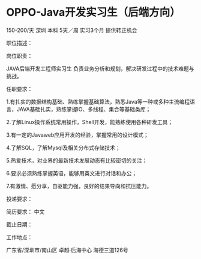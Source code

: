 # OPPO-Java开发实习生（后端方向）

150-200/天 深圳 本科 5天／周 实习3个月 提供转正机会

职位描述：

岗位职责： 

JAVA后端开发工程师实习生 负责业务分析和规划，解决研发过程中的技术难题与挑战。

 任职要求： 

1.有扎实的数据结构基础、熟练掌握基础算法，熟悉Java等一种或多种主流编程语言，JAVA基础扎实，熟练掌握IO、多线程、集合等基础类库；

 2.了解Linux操作系统常用操作，Shell开发，能熟练使用各种研发工具；

 3.有一定的Javaweb应用开发的经验，掌握常用的设计模式； 

4.了解SQL，了解Mysql及相关分布式存储技术；

 5.热爱技术，对业界的最新技术发展动态有比较密切的关注；

 6.要求必须熟练掌握英语，能够用英文进行对话和办公； 

7.有激情、愿分享，自驱能力强，良好的结果导向和抗压能力。

投递要求：

简历要求： 中文

截止日期：

工作地点：

广东省/深圳市/南山区 卓越·后海中心 海德三道126号